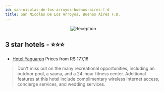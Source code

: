```yaml
---
id: san-nicolas-de-los-arroyos-buenos-aires-f-d
title: San Nicolas De Los Arroyos, Buenos Aires F.D.
---
```


<center><img src="https://i.travelapi.com/hotels/16000000/15370000/15360800/15360761/4998d380_z.jpg" alt="Reception" /></center>


##  3 star hotels - ⭐️⭐️⭐️

-    [Hotel Yaguaron](https://us.hurb.com/hotels/san-nicolas-de-los-arroyos/hotel-yaguaron-JNP-JP051405?cmp=18055) Prices from R$ 177,16
   > Don't miss out on the many recreational opportunities, including an outdoor pool, a sauna, and a 24-hour fitness center. Additional features at this hotel include complimentary wireless Internet access, concierge services, and wedding services.
